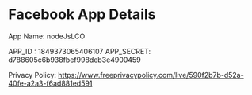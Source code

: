 # Facebook App Details

App Name: nodeJsLCO

APP_ID : 1849373065406107
APP_SECRET: d788605c6b938fbef998deb3e4900459

Privacy Policy: https://www.freeprivacypolicy.com/live/590f2b7b-d52a-40fe-a2a3-f6ad881ed591
